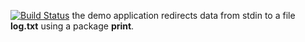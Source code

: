 [![Build Status](https://travis-ci.org/SimonRussia/lab10.svg?branch=master)](https://travis-ci.org/SimonRussia/lab10)
the demo application redirects data from stdin to a file **log.txt** using a package **print**.
